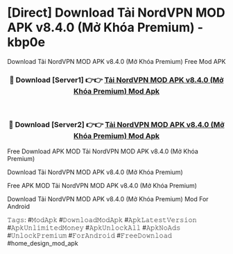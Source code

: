 # [Direct] Download Tải NordVPN MOD APK v8.4.0 (Mở Khóa Premium) - kbp0e
Download Tải NordVPN MOD APK v8.4.0 (Mở Khóa Premium) Free Mod APK

<div align="center">
<h3>🔴 Download [Server1] 👉👉 <a href="https://apk-comot.site?title=Tải_NordVPN_MOD_APK_v8.4.0_(Mở_Khóa_Premium)">Tải NordVPN MOD APK v8.4.0 (Mở Khóa Premium) Mod Apk</a></h3><br>

<h3>🔴 Download [Server2] 👉👉 <a href="https://apk-comot.site?title=Tải_NordVPN_MOD_APK_v8.4.0_(Mở_Khóa_Premium)">Tải NordVPN MOD APK v8.4.0 (Mở Khóa Premium) Mod Apk</a></h3>
</div>


Free Download APK MOD Tải NordVPN MOD APK v8.4.0 (Mở Khóa Premium)

Download Tải NordVPN MOD APK v8.4.0 (Mở Khóa Premium) 

Free APK MOD Tải NordVPN MOD APK v8.4.0 (Mở Khóa Premium) 

Download Tải NordVPN MOD APK v8.4.0 (Mở Khóa Premium) Mod For Android

𝚃𝚊𝚐𝚜: #𝙼𝚘𝚍𝙰𝚙𝚔 #𝙳𝚘𝚠𝚗𝚕𝚘𝚊𝚍𝙼𝚘𝚍𝙰𝚙𝚔 #𝙰𝚙𝚔𝙻𝚊𝚝𝚎𝚜𝚝𝚅𝚎𝚛𝚜𝚒𝚘𝚗 #𝙰𝚙𝚔𝚄𝚗𝚕𝚒𝚖𝚒𝚝𝚎𝚍𝙼𝚘𝚗𝚎𝚢 #𝙰𝚙𝚔𝚄𝚗𝚕𝚘𝚌𝚔𝙰𝚕𝚕 #𝙰𝚙𝚔𝙽𝚘𝙰𝚍𝚜 #𝚄𝚗𝚕𝚘𝚌𝚔𝙿𝚛𝚎𝚖𝚒𝚞𝚖 #𝙵𝚘𝚛𝙰𝚗𝚍𝚛𝚘𝚒𝚍 #𝙵𝚛𝚎𝚎𝙳𝚘𝚠𝚗𝚕𝚘𝚊𝚍 #home_design_mod_apk